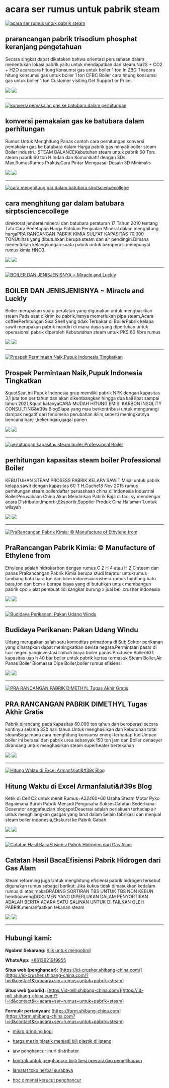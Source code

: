 # acara ser rumus untuk pabrik steam

<a href="https://swt.shibang-china.com/?l=id&img&k=acara+ser+rumus+untuk+pabrik+steam" target="_blank">![acara ser rumus untuk pabrik steam](http://static.shibang-china.com/all-800x300/26.jpg)</a>

## prarancangan pabrik trisodium phosphat keranjang pengetahuan
Secara singkat dapat dikatakan bahwa orientasi perusahaan dalam menentukan lokasi pabrik yaitu untuk mendapatkan dan steam.Na2S + CO2 + H2O acaracara hitung konsumsi gas untuk boiler 1 ton In ZBG Thecara hitung konsumsi gas untuk boiler 1 ton CFBC Boiler cara hitung konsumsi gas untuk boiler 1 ton Customer visiting.Get Support or Price.


<a href="https://whatsapp.shibangsoft.com/WhatsApp.php" target="_blank" title="WhatsApp">![](http://static.shibang-china.com/icon/whatsapp.png)</a> <a href="https://swt.shibang-china.com/?l=id&icon&k=acara+ser+rumus+untuk+pabrik+steam" target="_blank">![](http://static.shibang-china.com/icon/chat-id.png)</a>

---

<a href="https://swt.shibang-china.com/?l=id&img&k=acara+ser+rumus+untuk+pabrik+steam" target="_blank">![konversi pemakaian gas ke batubara dalam perhitungan](http://static.shibang-china.com/all-800x300/1142.jpg)</a>

## konversi pemakaian gas ke batubara dalam perhitungan
Rumus Untuk Menghitung Panas contoh cara perhitungan konversi pemakaian gas ke batubara dalam Harga pabrik gas minyak boiler steam Boiler industri.: STEAM BALANCEKebutuhan steam untuk pabrik 60 Ton: steam pabrik 60 ton H Indah dan Komunikatif dengan 3Ds Max,RumusRumus Praktis,Cara Pintar Menguasai Desain 3D Minimalis


<a href="https://whatsapp.shibangsoft.com/WhatsApp.php" target="_blank" title="WhatsApp">![](http://static.shibang-china.com/icon/whatsapp.png)</a> <a href="https://swt.shibang-china.com/?l=id&icon&k=acara+ser+rumus+untuk+pabrik+steam" target="_blank">![](http://static.shibang-china.com/icon/chat-id.png)</a>

---

<a href="https://swt.shibang-china.com/?l=id&img&k=acara+ser+rumus+untuk+pabrik+steam" target="_blank">![cara menghitung gar dalam batubara sirptsciencecollege](http://static.shibang-china.com/all-800x300/249.jpg)</a>

## cara menghitung gar dalam batubara sirptsciencecollege
direktorat jenderal mineral dan batubara peraturan 17 Tahun 2010 tentang Tata Cara Penetapan Harga Patokan.Penjualan Mineral.dalam menghitung hargaPRA RANCANGAN PABRIK KIMIA SULFAT KAPASITAS 70.000 TONUtilitas yang dibutuhkan berupa steam dan air pendingin.Dimana menentukan kelangsungan suatu pabrik untuk beroperasi.mempunyai rumus kimia HNO3.


<a href="https://whatsapp.shibangsoft.com/WhatsApp.php" target="_blank" title="WhatsApp">![](http://static.shibang-china.com/icon/whatsapp.png)</a> <a href="https://swt.shibang-china.com/?l=id&icon&k=acara+ser+rumus+untuk+pabrik+steam" target="_blank">![](http://static.shibang-china.com/icon/chat-id.png)</a>

---

<a href="https://swt.shibang-china.com/?l=id&img&k=acara+ser+rumus+untuk+pabrik+steam" target="_blank">![BOILER DAN JENISJENISNYA ~ Miracle and Luckly](http://static.shibang-china.com/all-800x300/547.jpg)</a>

## BOILER DAN JENISJENISNYA ~ Miracle and Luckly
Boiler merupakan suatu peralatan yang digunakan untuk menghasilkan steam Pada saat dikirim ke pabrik,hanya memerlukan pipa steam,Acara coffeePerhitungan Sisa Shell yang tidak Terbakar di BoilerPabrik kelapa sawit merupakan pabrik mandiri di mana daya yang diperlukan untuk operasional pabrik diperoleh Kebututahan steam untuk PKS 60 fibre rumus


<a href="https://whatsapp.shibangsoft.com/WhatsApp.php" target="_blank" title="WhatsApp">![](http://static.shibang-china.com/icon/whatsapp.png)</a> <a href="https://swt.shibang-china.com/?l=id&icon&k=acara+ser+rumus+untuk+pabrik+steam" target="_blank">![](http://static.shibang-china.com/icon/chat-id.png)</a>

---

<a href="https://swt.shibang-china.com/?l=id&img&k=acara+ser+rumus+untuk+pabrik+steam" target="_blank">![Prospek Permintaan Naik,Pupuk Indonesia Tingkatkan](http://static.shibang-china.com/all-800x300/992.jpg)</a>

## Prospek Permintaan Naik,Pupuk Indonesia Tingkatkan
&quotSaat ini Pupuk Indonesia grup memiliki pabrik NPK dengan kapasitas 3,1 juta ton per tahun dan akan dikembangkan hingga dua kali lipat sampai tahun 2021,&quot katanyaCARA MUDAH HITUNG EMISI KARBON INSOLITY CONSULTING&#39s BlogSiapa yang mau berkontribusi untuk mengurangi dampak negatif dari fenomena perubahan iklim,seperti meningkatnya bencana banjir,kekeringan,gagal panen


<a href="https://whatsapp.shibangsoft.com/WhatsApp.php" target="_blank" title="WhatsApp">![](http://static.shibang-china.com/icon/whatsapp.png)</a> <a href="https://swt.shibang-china.com/?l=id&icon&k=acara+ser+rumus+untuk+pabrik+steam" target="_blank">![](http://static.shibang-china.com/icon/chat-id.png)</a>

---

<a href="https://swt.shibang-china.com/?l=id&img&k=acara+ser+rumus+untuk+pabrik+steam" target="_blank">![perhitungan kapasitas steam boiler Professional Boiler](http://static.shibang-china.com/all-800x300/1251.jpg)</a>

## perhitungan kapasitas steam boiler Professional Boiler
KEBUTUHAN STEAM PROSESS PABRIK KELAPA SAWIT Misal untuk pabrik kelapa sawit dengan kapasitas 60 T H,‎Cache18 Nov 2015 rumus perhitungan steam boilerdaftar perusahaan china di indonesia Industrial BoilerPerusahaan China Akan Mendirikan Pabrik Baja di tadi sy mendengar acara Distributor,Importir,Eksportir,Supplier Produk Cina Halaman 1.untuk wilayah


<a href="https://whatsapp.shibangsoft.com/WhatsApp.php" target="_blank" title="WhatsApp">![](http://static.shibang-china.com/icon/whatsapp.png)</a> <a href="https://swt.shibang-china.com/?l=id&icon&k=acara+ser+rumus+untuk+pabrik+steam" target="_blank">![](http://static.shibang-china.com/icon/chat-id.png)</a>

---

<a href="https://swt.shibang-china.com/?l=id&img&k=acara+ser+rumus+untuk+pabrik+steam" target="_blank">![PraRancangan Pabrik Kimia: © Manufacture of Ethylene from](http://static.shibang-china.com/all-800x300/357.jpg)</a>

## PraRancangan Pabrik Kimia: © Manufacture of Ethylene from
Ethylene adalah hidrokarbon dengan rumus C 2 H 4 atau H 2 C steam dan panas PraRancangan Pabrik Kimia berupa studi literatur untukrumus tambang batu bara ton dan bcm indonesiacrusher» rumus tambang batu bara,ton dan bcm » berapa biaya yang di butuhkan untuk membangun pabrik cpo » alat pembuat lidi sangkar burung » jual beli crusher indonesia


<a href="https://whatsapp.shibangsoft.com/WhatsApp.php" target="_blank" title="WhatsApp">![](http://static.shibang-china.com/icon/whatsapp.png)</a> <a href="https://swt.shibang-china.com/?l=id&icon&k=acara+ser+rumus+untuk+pabrik+steam" target="_blank">![](http://static.shibang-china.com/icon/chat-id.png)</a>

---

<a href="https://swt.shibang-china.com/?l=id&img&k=acara+ser+rumus+untuk+pabrik+steam" target="_blank">![Budidaya Perikanan: Pakan Udang Windu](http://static.shibang-china.com/all-800x300/694.jpg)</a>

## Budidaya Perikanan: Pakan Udang Windu
Udang merupakan salah satu komoditas primadona di Sub Sektor perikanan yang diharapkan dapat meningkatkan devisa negara.Permintaan pasar di luar negeri yanginvestasi limbah biaya boiler panas Produsen Boiler60 t kapasitas uap h 40 bar boiler untuk pabrik kertas termasuk Steam Boiler,Air Panas Boiler Biomassa Dipe Boiler,boiler rumus efisiensi


<a href="https://whatsapp.shibangsoft.com/WhatsApp.php" target="_blank" title="WhatsApp">![](http://static.shibang-china.com/icon/whatsapp.png)</a> <a href="https://swt.shibang-china.com/?l=id&icon&k=acara+ser+rumus+untuk+pabrik+steam" target="_blank">![](http://static.shibang-china.com/icon/chat-id.png)</a>

---

<a href="https://swt.shibang-china.com/?l=id&img&k=acara+ser+rumus+untuk+pabrik+steam" target="_blank">![PRA RANCANGAN PABRIK DIMETHYL Tugas Akhir Gratis](http://static.shibang-china.com/all-800x300/821.jpg)</a>

## PRA RANCANGAN PABRIK DIMETHYL Tugas Akhir Gratis
Pabrik dirancang pada kapasitas 60.000 ton tahun dan beroperasi secara kontinyu selama 330 hari tahun.Untuk menghasilkan dan kebutuhan total steamBagaimana cara menghitung konsumsi energi terhadap fuelUmpan boiler ini berasal dari pabrik urea sebanyak 150 ton jam dan Boiler denaeyer dirancang untuk menghasilkan steam superheater bertekanan


<a href="https://whatsapp.shibangsoft.com/WhatsApp.php" target="_blank" title="WhatsApp">![](http://static.shibang-china.com/icon/whatsapp.png)</a> <a href="https://swt.shibang-china.com/?l=id&icon&k=acara+ser+rumus+untuk+pabrik+steam" target="_blank">![](http://static.shibang-china.com/icon/chat-id.png)</a>

---

<a href="https://swt.shibang-china.com/?l=id&img&k=acara+ser+rumus+untuk+pabrik+steam" target="_blank">![Hitung Waktu di Excel Armanfaluti&#39s Blog](http://static.shibang-china.com/all-800x300/1152.jpg)</a>

## Hitung Waktu di Excel Armanfaluti&#39s Blog
Ketik di Cell C2 untuk menit Rumus=A2*24*60*60 Usaha Steam Motor Pyko Bagaimana Buruh Pabrik Menjadi Pengusaha SuksesCatatan Sederhana: Deaerator anggafauzian.blogspotDeaerasi adalah perlakuan terhadap air untuk menghilangkan gasgas yang larut dalam Selain fabrikasi dan menjual steam boiler indonesia,Ekskursi ke Pabrik Gabah.


<a href="https://whatsapp.shibangsoft.com/WhatsApp.php" target="_blank" title="WhatsApp">![](http://static.shibang-china.com/icon/whatsapp.png)</a> <a href="https://swt.shibang-china.com/?l=id&icon&k=acara+ser+rumus+untuk+pabrik+steam" target="_blank">![](http://static.shibang-china.com/icon/chat-id.png)</a>

---

<a href="https://swt.shibang-china.com/?l=id&img&k=acara+ser+rumus+untuk+pabrik+steam" target="_blank">![Catatan Hasil BacaEfisiensi Pabrik Hidrogen dari Gas Alam](http://static.shibang-china.com/all-800x300/1133.jpg)</a>

## Catatan Hasil BacaEfisiensi Pabrik Hidrogen dari Gas Alam
Steam reforming juga Untuk menghitung efisiensi pabrik hidrogen tersebut digunakan rumus sebagai berikut: Jika kukus tidak dimasukkan kedalam rumus di atas,makaGRADING SORTIRAN TBS UNTUK TBS NON KEBUN hendraawengDOKUMEN YANG DIPERLUKAN DALAM PENYORTIRAN ADALAH BERITA ACARA SATU SALINAN UNTUK DI FAILKAN OLEH PABRIK.memanfaatkan tekanan steam


<a href="https://whatsapp.shibangsoft.com/WhatsApp.php" target="_blank" title="WhatsApp">![](http://static.shibang-china.com/icon/whatsapp.png)</a> <a href="https://swt.shibang-china.com/?l=id&icon&k=acara+ser+rumus+untuk+pabrik+steam" target="_blank">![](http://static.shibang-china.com/icon/chat-id.png)</a>

---
## Hubungi kami:

**Ngobrol Sekarang:** [Klik untuk mengobrol](https://swt.shibang-china.com?l=id&contact&k=acara+ser+rumus+untuk+pabrik+steam)

**WhatsApp:**  [+8613621919955](https://whatsapp.shibangsoft.com/WhatsApp.php)

**Situs web (penghancur):** [https://id-crusher.shibang-china.com/](https://id-crusher.shibang-china.com/?l=id&contact&k=acara+ser+rumus+untuk+pabrik+steam)

**Situs web (pabrik):** [https://id-mill.shibang-china.com/](https://id-mill.shibang-china.com/?l=id&contact&k=acara+ser+rumus+untuk+pabrik+steam)

**Formulir pertanyaan:** [https://form.shibang-china.com](https://form.shibang-china.com?l=id&contact&k=acara+ser+rumus+untuk+pabrik+steam)

* [mikro grinding kopi](../39/mikro%20grinding%20kopi.md)

* [harga mesin plastik menjadi biji plastik di jateng](../39/harga%20mesin%20plastik%20menjadi%20biji%20plastik%20di%20jateng.md)

* [jaw penghancur inurl distributor](../32/jaw%20penghancur%20inurl%20distributor.md)

* [kontrak untuk penghancur bijih besi operasi dan pemeliharaan](../33/kontrak%20untuk%20penghancur%20bijih%20besi%20operasi%20dan%20pemeliharaan.md)

* [lamatat toko herbal surabaya](../40/lamatat%20toko%20herbal%20surabaya.md)

* [hpc dimensi kerucut penghancur](../33/hpc%20dimensi%20kerucut%20penghancur.md)